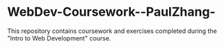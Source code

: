# WebDev-Coursework--PaulZhang-
This repository contains coursework and exercises completed during the "Intro to Web Development" course.